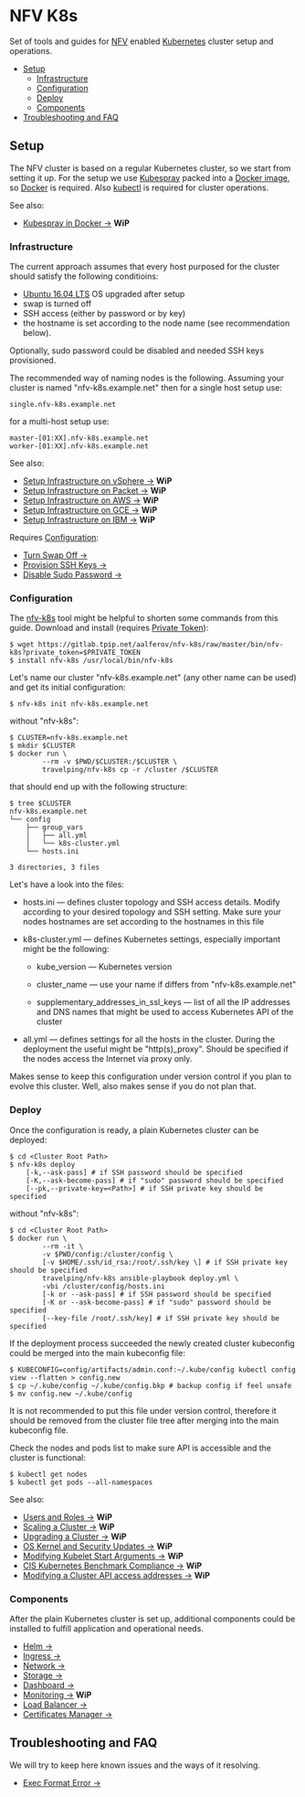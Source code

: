 # NFV K8s

Set of tools and guides for [NFV] enabled [Kubernetes] cluster setup and
operations.

* [Setup](#setup)
  * [Infrastructure](#infrastructure)
  * [Configuration](#configuration)
  * [Deploy](#deploy)
  * [Components](#components)
* [Troubleshooting and FAQ](#troubleshooting-and-faq)

## Setup

The NFV cluster is based on a regular Kubernetes cluster, so we start from
setting it up. For the setup we use [Kubespray] packed into a [Docker image],
so [Docker] is required. Also [kubectl] is required for cluster operations.

See also:

* [Kubespray in Docker →] **WiP**

### Infrastructure

The current approach assumes that every host purposed for the cluster should
satisfy the following conditioins:

* [Ubuntu 16.04 LTS] OS upgraded after setup
* swap is turned off
* SSH access (either by password or by key)
* the hostname is set according to the node name (see recommendation below).

Optionally, sudo password could be disabled and needed SSH keys provisioned.

The recommended way of naming nodes is the following. Assuming your cluster
is named "nfv-k8s.example.net" then for a single host setup use:

```
single.nfv-k8s.example.net
```

for a multi-host setup use:

```
master-[01:XX].nfv-k8s.example.net
worker-[01:XX].nfv-k8s.example.net
```

See also:

* [Setup Infrastructure on vSphere →] **WiP**
* [Setup Infrastructure on Packet →] **WiP**
* [Setup Infrastructure on AWS →] **WiP**
* [Setup Infrastructure on GCE →] **WiP**
* [Setup Infrastructure on IBM →] **WiP**

Requires [Configuration](#configuration):

* [Turn Swap Off →]
* [Provision SSH Keys →]
* [Disable Sudo Password →]

### Configuration

The [nfv-k8s] tool might be helpful to shorten some commands from this guide.
Download and install (requires [Private Token]):

```
$ wget https://gitlab.tpip.net/aalferov/nfv-k8s/raw/master/bin/nfv-k8s?private_token=$PRIVATE_TOKEN
$ install nfv-k8s /usr/local/bin/nfv-k8s
```

Let's name our cluster "nfv-k8s.example.net" (any other name can be used) and
get its initial configuration:

```
$ nfv-k8s init nfv-k8s.example.net
```

without "nfv-k8s":

```
$ CLUSTER=nfv-k8s.example.net
$ mkdir $CLUSTER
$ docker run \
        --rm -v $PWD/$CLUSTER:/$CLUSTER \
        travelping/nfv-k8s cp -r /cluster /$CLUSTER
```

that should end up with the following structure:

```
$ tree $CLUSTER
nfv-k8s.example.net
└── config
    ├── group_vars
    │   ├── all.yml
    │   └── k8s-cluster.yml
    └── hosts.ini

3 directories, 3 files
```

Let's have a look into the files:

 * hosts.ini — defines cluster topology and SSH access details. Modify according
   to your desired topology and SSH setting. Make sure your nodes hostnames are
   set according to the hostnames in this file

 * k8s-cluster.yml — defines Kubernetes settings, especially important might be
   the following:

   - kube_version — Kubernetes version

   - cluster_name — use your name if differs from "nfv-k8s.example.net"

   - supplementary_addresses\_in\_ssl\_keys — list of all the IP addresses and
     DNS names that might be used to access Kubernetes API of the cluster

 * all.yml — defines settings for all the hosts in the cluster. During the
   deployment the useful might be "http(s)_proxy". Should be specified if the
   nodes access the Internet via proxy only.

Makes sense to keep this configuration under version control if you plan to
evolve this cluster. Well, also makes sense if you do not plan that.

### Deploy

Once the configuration is ready, a plain Kubernetes cluster can be deployed:

```
$ cd <Cluster Root Path>
$ nfv-k8s deploy
    [-k,--ask-pass] # if SSH password should be specified
    [-K,--ask-become-pass] # if "sudo" password should be specified
    [--pk,--private-key=<Path>] # if SSH private key should be specified
```

without "nfv-k8s":

```
$ cd <Cluster Root Path>
$ docker run \
        --rm -it \
        -v $PWD/config:/cluster/config \
        [-v $HOME/.ssh/id_rsa:/root/.ssh/key \] # if SSH private key should be specified
        travelping/nfv-k8s ansible-playbook deploy.yml \
        -vbi /cluster/config/hosts.ini
        [-k or --ask-pass] # if SSH password should be specified
        [-K or --ask-become-pass] # if "sudo" password should be specified
        [--key-file /root/.ssh/key] # if SSH private key should be specified
```

If the deployment process succeeded the newly created cluster kubeconfig could
be merged into the main kubeconfig file:

```
$ KUBECONFIG=config/artifacts/admin.conf:~/.kube/config kubectl config view --flatten > config.new
$ cp ~/.kube/config ~/.kube/config.bkp # backup config if feel unsafe
$ mv config.new ~/.kube/config
```

It is not recommended to put this file under version control, therefore it
should be removed from the cluster file tree after merging into the main
kubeconfig file.

Check the nodes and pods list to make sure API is accessible and the cluster is
functional:

```
$ kubectl get nodes
$ kubectl get pods --all-namespaces
```

See also:

* [Users and Roles →] **WiP**
* [Scaling a Cluster →] **WiP**
* [Upgrading a Cluster →] **WiP**
* [OS Kernel and Security Updates →] **WiP**
* [Modifying Kubelet Start Arguments →] **WiP**
* [CIS Kubernetes Benchmark Compliance →] **WiP**
* [Modifying a Cluster API access addresses →] **WiP**

### Components

After the plain Kubernetes cluster is set up, additional components could be
installed to fulfill application and operational needs.

* [Helm →]
* [Ingress →]
* [Network →]
* [Storage →]
* [Dashboard →]
* [Monitoring →] **WiP**
* [Load Balancer →]
* [Certificates Manager →]

## Troubleshooting and FAQ

We will try to keep here known issues and the ways of it resolving.

* [Exec Format Error →]

<!-- Links -->

[NFV]: https://en.wikipedia.org/wiki/Network_function_virtualization
[Docker]: https://docs.docker.com
[Docker image]: Dockerfile
[kubectl]: https://kubernetes.io/docs/tasks/tools/install-kubectl/#install-kubectl
[Kubespray]: https://github.com/kubernetes-incubator/kubespray
[Kubernetes]: https://kubernetes.io
[Ubuntu 16.04 LTS]: http://releases.ubuntu.com/16.04

[Kubespray in Docker →]: docs/kubespray_in_docker.md

[Setup Infrastructure on vSphere →]: docs/infra/vsphere.md
[Setup Infrastructure on Packet →]: docs/infra/packet.md
[Setup Infrastructure on IBM →]: docs/infra/ibm.md
[Setup Infrastructure on AWS →]: docs/infra/aws.md
[Setup Infrastructure on GCE →]: docs/infra/gce.md

[Turn Swap Off →]: docs/infra/turn_swap_off.md
[Provision SSH Keys →]: docs/infra/ssh_keys.md
[Disable Sudo Password →]: docs/infra/disable_sudo_password.md

[Users and Roles →]: docs/users_and_roles.md
[Scaling a Cluster →]: docs/scaling.md
[Upgrading a Cluster →]: docs/upgrade.md
[OS Kernel and Security Updates →]: docs/os_update.md
[Modifying Kubelet Start Arguments →]: docs/kubelet.md
[CIS Kubernetes Benchmark Compliance →]: docs/cis_benchmark.md
[Modifying a Cluster API access addresses →]: docs/access_addresses.md

[Helm →]: docs/components/helm.md
[Ingress →]: docs/components/ingress.md
[Network →]: docs/components/network.md
[Storage →]: docs/components/storage.md
[Dashboard →]: docs/components/dashboard.md
[Monitoring →]: docs/components/monitoring.md
[Load Balancer →]: docs/components/loadbalancer.md
[Certificates Manager →]: docs/components/certmanager.md

[Exec Format Error →]: docs/troubleshooting/exec_format_error.md

[Private Token]: docs/gitlab_private_token.md

[nfv-k8s]: bin/nfv-k8s
